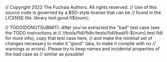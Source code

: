// Copyright 2022 The Fuchsia Authors. All rights reserved.
// Use of this source code is governed by a BSD-style license that can be
// found in the LICENSE file.
library test.good.fi${num};

// TODO(DONOTSUBMIT): After you've extracted the "bad" test case (see the TODO instructions at
// //tools/fidl/fidlc/tests/fidl/bad/fi-${num}.test.fidl for more info), copy that test case here,
// and make the minimal set of changes necessary to make it "good" (aka, to make it compile with no
// warnings or errors). Please try to keep names and incidental properties of the bad case as
// similar as possible!

